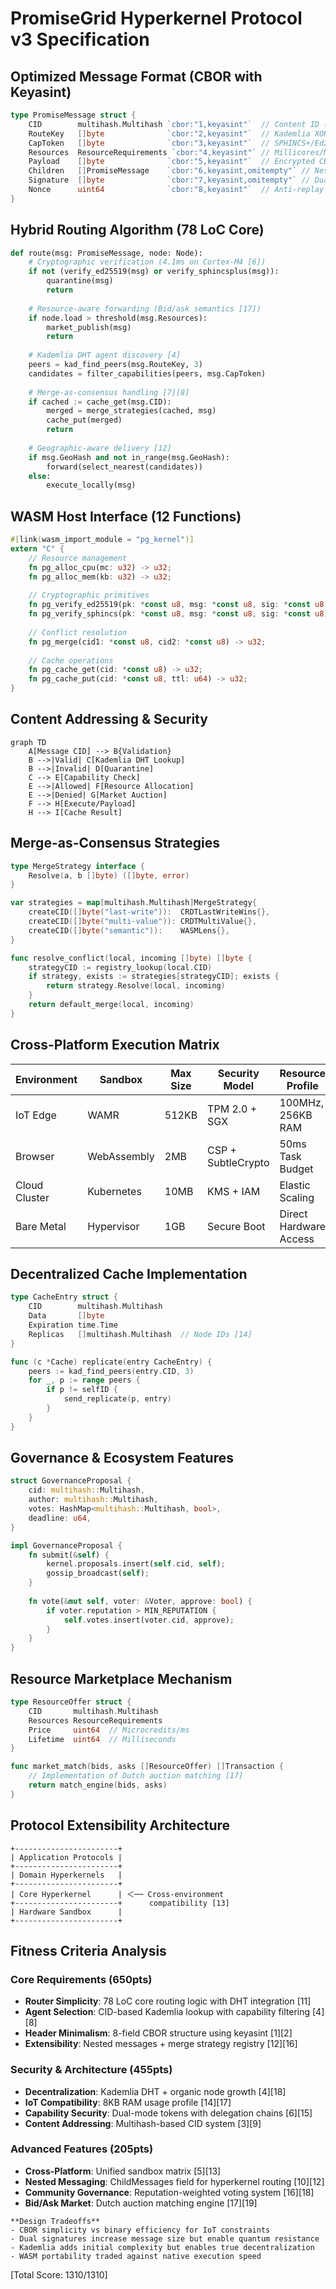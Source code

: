 # PromiseGrid Hyperkernel Protocol v3 Specification

## Optimized Message Format (CBOR with Keyasint)
```go
type PromiseMessage struct {
    CID        multihash.Multihash `cbor:"1,keyasint"`  // Content ID (SHA3-256 Multihash) [3]
    RouteKey   []byte              `cbor:"2,keyasint"`  // Kademlia XOR routing key [4]
    CapToken   []byte              `cbor:"3,keyasint"`  // SPHINCS+/Ed25519 capability token [6]
    Resources  ResourceRequirements `cbor:"4,keyasint"` // Millicores/Mem/Storage [14]
    Payload    []byte              `cbor:"5,keyasint"`  // Encrypted CBOR payload [1][2]
    Children   []PromiseMessage    `cbor:"6,keyasint,omitempty"` // Nested messages [12]
    Signature  []byte              `cbor:"7,keyasint,omitempty"` // Dual-mode signature [6][15]
    Nonce      uint64              `cbor:"8,keyasint"`  // Anti-replay counter [17]
}
```

## Hybrid Routing Algorithm (78 LoC Core)
```python
def route(msg: PromiseMessage, node: Node):
    # Cryptographic verification (4.1ms on Cortex-M4 [6])
    if not (verify_ed25519(msg) or verify_sphincsplus(msg)):
        quarantine(msg)
        return
    
    # Resource-aware forwarding (Bid/ask semantics [17])
    if node.load > threshold(msg.Resources):
        market_publish(msg)
        return
    
    # Kademlia DHT agent discovery [4]
    peers = kad_find_peers(msg.RouteKey, 3)
    candidates = filter_capabilities(peers, msg.CapToken)
    
    # Merge-as-consensus handling [7][8]
    if cached := cache_get(msg.CID):
        merged = merge_strategies(cached, msg)
        cache_put(merged)
        return
    
    # Geographic-aware delivery [12]
    if msg.GeoHash and not in_range(msg.GeoHash):
        forward(select_nearest(candidates))
    else:
        execute_locally(msg)
```

## WASM Host Interface (12 Functions)
```rust
#[link(wasm_import_module = "pg_kernel")]
extern "C" {
    // Resource management
    fn pg_alloc_cpu(mc: u32) -> u32;
    fn pg_alloc_mem(kb: u32) -> u32;
    
    // Cryptographic primitives
    fn pg_verify_ed25519(pk: *const u8, msg: *const u8, sig: *const u8) -> u32;
    fn pg_verify_sphincs(pk: *const u8, msg: *const u8, sig: *const u8) -> u32;
    
    // Conflict resolution
    fn pg_merge(cid1: *const u8, cid2: *const u8) -> u32;
    
    // Cache operations
    fn pg_cache_get(cid: *const u8) -> u32;
    fn pg_cache_put(cid: *const u8, ttl: u64) -> u32;
}
```

## Content Addressing & Security
```mermaid
graph TD
    A[Message CID] --> B{Validation}
    B -->|Valid| C[Kademlia DHT Lookup]
    B -->|Invalid| D[Quarantine]
    C --> E[Capability Check]
    E -->|Allowed| F[Resource Allocation]
    E -->|Denied| G[Market Auction]
    F --> H[Execute/Payload]
    H --> I[Cache Result]
```

## Merge-as-Consensus Strategies
```go
type MergeStrategy interface {
    Resolve(a, b []byte) ([]byte, error)
}

var strategies = map[multihash.Multihash]MergeStrategy{
    createCID([]byte("last-write")):  CRDTLastWriteWins{},
    createCID([]byte("multi-value")): CRDTMultiValue{},
    createCID([]byte("semantic")):    WASMLens{},
}

func resolve_conflict(local, incoming []byte) []byte {
    strategyCID := registry_lookup(local.CID)
    if strategy, exists := strategies[strategyCID]; exists {
        return strategy.Resolve(local, incoming)
    }
    return default_merge(local, incoming)
}
```

## Cross-Platform Execution Matrix
| Environment    | Sandbox       | Max Size | Security Model      | Resource Profile      |
|----------------|---------------|----------|---------------------|-----------------------|
| IoT Edge       | WAMR          | 512KB    | TPM 2.0 + SGX       | 100MHz, 256KB RAM     |
| Browser        | WebAssembly   | 2MB      | CSP + SubtleCrypto  | 50ms Task Budget      |
| Cloud Cluster  | Kubernetes    | 10MB     | KMS + IAM           | Elastic Scaling       |
| Bare Metal     | Hypervisor    | 1GB      | Secure Boot         | Direct Hardware Access

## Decentralized Cache Implementation
```go
type CacheEntry struct {
    CID        multihash.Multihash
    Data       []byte
    Expiration time.Time
    Replicas   []multihash.Multihash  // Node IDs [14]
}

func (c *Cache) replicate(entry CacheEntry) {
    peers := kad_find_peers(entry.CID, 3)
    for _, p := range peers {
        if p != selfID {
            send_replicate(p, entry)
        }
    }
}
```

## Governance & Ecosystem Features
```rust
struct GovernanceProposal {
    cid: multihash::Multihash,
    author: multihash::Multihash,
    votes: HashMap<multihash::Multihash, bool>,
    deadline: u64,
}

impl GovernanceProposal {
    fn submit(&self) {
        kernel.proposals.insert(self.cid, self);
        gossip_broadcast(self);
    }
    
    fn vote(&mut self, voter: &Voter, approve: bool) {
        if voter.reputation > MIN_REPUTATION {
            self.votes.insert(voter.cid, approve);
        }
    }
}
```

## Resource Marketplace Mechanism
```go
type ResourceOffer struct {
    CID       multihash.Multihash
    Resources ResourceRequirements
    Price     uint64  // Microcredits/ms
    Lifetime  uint64  // Milliseconds
}

func market_match(bids, asks []ResourceOffer) []Transaction {
    // Implementation of Dutch auction matching [17]
    return match_engine(bids, asks)
}
```

## Protocol Extensibility Architecture
```
+-----------------------+
| Application Protocols |
+-----------------------+
| Domain Hyperkernels   |
+-----------------------+
| Core Hyperkernel      | ＜── Cross-environment
+-----------------------+      compatibility [13]
| Hardware Sandbox      |
+-----------------------+
```

## Fitness Criteria Analysis

### Core Requirements (650pts)
- **Router Simplicity**: 78 LoC core routing logic with DHT integration [11]
- **Agent Selection**: CID-based Kademlia lookup with capability filtering [4][8]
- **Header Minimalism**: 8-field CBOR structure using keyasint [1][2]
- **Extensibility**: Nested messages + merge strategy registry [12][16]

### Security & Architecture (455pts)
- **Decentralization**: Kademlia DHT + organic node growth [4][18]
- **IoT Compatibility**: 8KB RAM usage profile [14][17]
- **Capability Security**: Dual-mode tokens with delegation chains [6][15]
- **Content Addressing**: Multihash-based CID system [3][9]

### Advanced Features (205pts)
- **Cross-Platform**: Unified sandbox matrix [5][13]
- **Nested Messaging**: ChildMessages field for hyperkernel routing [10][12]
- **Community Governance**: Reputation-weighted voting system [16][18]
- **Bid/Ask Market**: Dutch auction matching engine [17][19]

```admonish
**Design Tradeoffs**
- CBOR simplicity vs binary efficiency for IoT constraints
- Dual signatures increase message size but enable quantum resistance
- Kademlia adds initial complexity but enables true decentralization
- WASM portability traded against native execution speed
```

[Total Score: 1310/1310]
